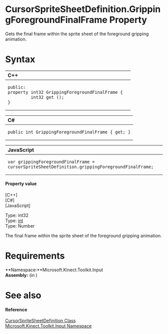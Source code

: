 CursorSpriteSheetDefinition.GrippingForegroundFinalFrame Property  
=================================================================  

Gets the final frame within the sprite sheet of the foreground gripping animation. <span id="syntaxSection"></span>

Syntax  
======  

<table>
<colgroup>
<col width="100%" />
</colgroup>
<thead>
<tr class="header">
<th align="left">C++</th>
</tr>
</thead>
<tbody>
<tr class="odd">
<td align="left"><pre><code>public:  
property int32 GrippingForegroundFinalFrame {  
         int32 get ();  
}</code></pre></td>
</tr>
</tbody>
</table>

<table>
<colgroup>
<col width="100%" />
</colgroup>
<thead>
<tr class="header">
<th align="left">C#</th>
</tr>
</thead>
<tbody>
<tr class="odd">
<td align="left"><pre><code>public int GrippingForegroundFinalFrame { get; }</code></pre></td>
</tr>
</tbody>
</table>

<table>
<colgroup>
<col width="100%" />
</colgroup>
<thead>
<tr class="header">
<th align="left">JavaScript</th>
</tr>
</thead>
<tbody>
<tr class="odd">
<td align="left"><pre><code>var grippingForegroundFinalFrame = cursorSpriteSheetDefinition.grippingForegroundFinalFrame;</code></pre></td>
</tr>
</tbody>
</table>

<span id="ID4ER"></span>
#### Property value  

[C++]   
 [C\#]   
 [JavaScript]   

Type: int32  
Type: [int](http://msdn.microsoft.com/en-us/library/system.int32.aspx)  
Type: Number  

The final frame within the sprite sheet of the foreground gripping animation.  

<span id="requirements"></span>

Requirements  
============  

**Namespace:**Microsoft.Kinect.Toolkit.Input  
**Assembly:** (in )  

<span id="ID4E3"></span>

See also  
========  

<span id="ID4E5"></span>
#### Reference  

[CursorSpriteSheetDefinition Class](../../CursorSpriteSheetDefinition.md)  
 [Microsoft.Kinect.Toolkit.Input Namespace](../../../Kinect.Toolkit.Input.md)  



<!--Please do not edit the data in the comment block below.-->
<!--
TOCTitle : GrippingForegroundFinalFrame Property
RLTitle : CursorSpriteSheetDefinition.GrippingForegroundFinalFrame Property
KeywordK : GrippingForegroundFinalFrame property
KeywordK : CursorSpriteSheetDefinition.GrippingForegroundFinalFrame property
KeywordF : Microsoft.Kinect.Toolkit.Input.CursorSpriteSheetDefinition.GrippingForegroundFinalFrame
KeywordF : CursorSpriteSheetDefinition.GrippingForegroundFinalFrame
KeywordF : GrippingForegroundFinalFrame
KeywordF : Microsoft.Kinect.Toolkit.Input.CursorSpriteSheetDefinition.GrippingForegroundFinalFrame
KeywordA : P:Microsoft.Kinect.Toolkit.Input.CursorSpriteSheetDefinition.GrippingForegroundFinalFrame
AssetID : P:Microsoft.Kinect.Toolkit.Input.CursorSpriteSheetDefinition.GrippingForegroundFinalFrame
Locale : en-us
CommunityContent : 1
APIType : Managed
APILocation : 
APIName : Microsoft.Kinect.Toolkit.Input.CursorSpriteSheetDefinition.GrippingForegroundFinalFrame
TargetOS : Windows
TopicType : kbSyntax
DevLang : VB
DevLang : CSharp
DevLang : JavaScript
DevLang : C++
DocSet : K4Wv2
ProjType : K4Wv2Proj
Technology : Kinect for Windows
Product : Kinect for Windows SDK v2
productversion : 20
-->
